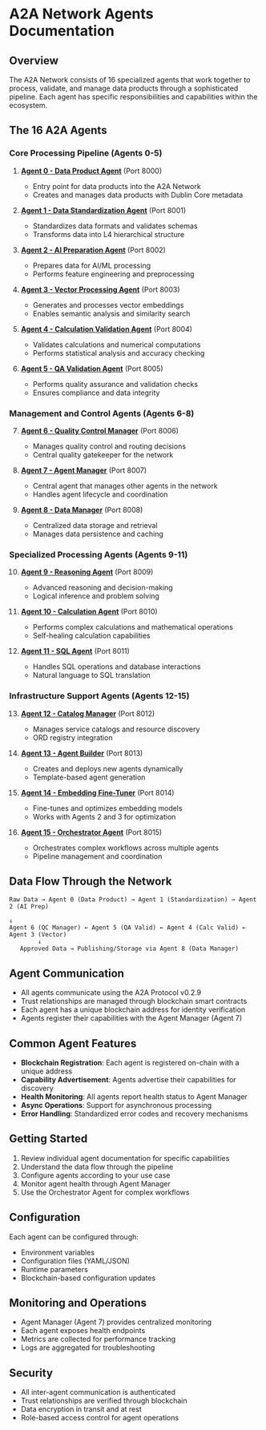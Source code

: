 # A2A Network Agents Documentation

## Overview
The A2A Network consists of 16 specialized agents that work together to process, validate, and manage data products through a sophisticated pipeline. Each agent has specific responsibilities and capabilities within the ecosystem.

## The 16 A2A Agents

### Core Processing Pipeline (Agents 0-5)
1. **[Agent 0 - Data Product Agent](agent0DataProduct.md)** (Port 8000)
   - Entry point for data products into the A2A Network
   - Creates and manages data products with Dublin Core metadata

2. **[Agent 1 - Data Standardization Agent](agent1Standardization.md)** (Port 8001)
   - Standardizes data formats and validates schemas
   - Transforms data into L4 hierarchical structure

3. **[Agent 2 - AI Preparation Agent](agent2AiPreparation.md)** (Port 8002)
   - Prepares data for AI/ML processing
   - Performs feature engineering and preprocessing

4. **[Agent 3 - Vector Processing Agent](agent3VectorProcessing.md)** (Port 8003)
   - Generates and processes vector embeddings
   - Enables semantic analysis and similarity search

5. **[Agent 4 - Calculation Validation Agent](agent4CalcValidation.md)** (Port 8004)
   - Validates calculations and numerical computations
   - Performs statistical analysis and accuracy checking

6. **[Agent 5 - QA Validation Agent](agent5QaValidation.md)** (Port 8005)
   - Performs quality assurance and validation checks
   - Ensures compliance and data integrity

### Management and Control Agents (Agents 6-8)
7. **[Agent 6 - Quality Control Manager](agent6QualityControl.md)** (Port 8006)
   - Manages quality control and routing decisions
   - Central quality gatekeeper for the network

8. **[Agent 7 - Agent Manager](agent7AgentManager.md)** (Port 8007)
   - Central agent that manages other agents in the network
   - Handles agent lifecycle and coordination

9. **[Agent 8 - Data Manager](agent8DataManager.md)** (Port 8008)
   - Centralized data storage and retrieval
   - Manages data persistence and caching

### Specialized Processing Agents (Agents 9-11)
10. **[Agent 9 - Reasoning Agent](agent9Reasoning.md)** (Port 8009)
    - Advanced reasoning and decision-making
    - Logical inference and problem solving

11. **[Agent 10 - Calculation Agent](agent10Calculation.md)** (Port 8010)
    - Performs complex calculations and mathematical operations
    - Self-healing calculation capabilities

12. **[Agent 11 - SQL Agent](agent11SQL.md)** (Port 8011)
    - Handles SQL operations and database interactions
    - Natural language to SQL translation

### Infrastructure Support Agents (Agents 12-15)
13. **[Agent 12 - Catalog Manager](agent12CatalogManager.md)** (Port 8012)
    - Manages service catalogs and resource discovery
    - ORD registry integration

14. **[Agent 13 - Agent Builder](agent13AgentBuilder.md)** (Port 8013)
    - Creates and deploys new agents dynamically
    - Template-based agent generation

15. **[Agent 14 - Embedding Fine-Tuner](agent14EmbeddingFineTuner.md)** (Port 8014)
    - Fine-tunes and optimizes embedding models
    - Works with Agents 2 and 3 for optimization

16. **[Agent 15 - Orchestrator Agent](agent15Orchestrator.md)** (Port 8015)
    - Orchestrates complex workflows across multiple agents
    - Pipeline management and coordination

## Data Flow Through the Network

```
Raw Data → Agent 0 (Data Product) → Agent 1 (Standardization) → Agent 2 (AI Prep)
                                                                           ↓
Agent 6 (QC Manager) ← Agent 5 (QA Valid) ← Agent 4 (Calc Valid) ← Agent 3 (Vector)
        ↓
   Approved Data → Publishing/Storage via Agent 8 (Data Manager)
```

## Agent Communication
- All agents communicate using the A2A Protocol v0.2.9
- Trust relationships are managed through blockchain smart contracts
- Each agent has a unique blockchain address for identity verification
- Agents register their capabilities with the Agent Manager (Agent 7)

## Common Agent Features
- **Blockchain Registration**: Each agent is registered on-chain with a unique address
- **Capability Advertisement**: Agents advertise their capabilities for discovery
- **Health Monitoring**: All agents report health status to Agent Manager
- **Async Operations**: Support for asynchronous processing
- **Error Handling**: Standardized error codes and recovery mechanisms

## Getting Started
1. Review individual agent documentation for specific capabilities
2. Understand the data flow through the pipeline
3. Configure agents according to your use case
4. Monitor agent health through Agent Manager
5. Use the Orchestrator Agent for complex workflows

## Configuration
Each agent can be configured through:
- Environment variables
- Configuration files (YAML/JSON)
- Runtime parameters
- Blockchain-based configuration updates

## Monitoring and Operations
- Agent Manager (Agent 7) provides centralized monitoring
- Each agent exposes health endpoints
- Metrics are collected for performance tracking
- Logs are aggregated for troubleshooting

## Security
- All inter-agent communication is authenticated
- Trust relationships are verified through blockchain
- Data encryption in transit and at rest
- Role-based access control for agent operations